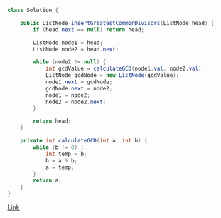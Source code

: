 ```java
class Solution {

    public ListNode insertGreatestCommonDivisors(ListNode head) {
        if (head.next == null) return head;

        ListNode node1 = head;
        ListNode node2 = head.next;

        while (node2 != null) {
            int gcdValue = calculateGCD(node1.val, node2.val);
            ListNode gcdNode = new ListNode(gcdValue);
            node1.next = gcdNode;
            gcdNode.next = node2;
            node1 = node2;
            node2 = node2.next;
        }

        return head;
    }

    private int calculateGCD(int a, int b) {
        while (b != 0) {
            int temp = b;
            b = a % b;
            a = temp;
        }
        return a;
    }
}
```
[Link](https://leetcode.com/problems/insert-greatest-common-divisors-in-linked-list/description/?envType=daily-question&envId=2024-09-10)